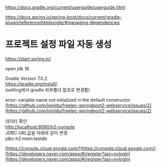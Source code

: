 https://docs.gradle.org/current/userguide/userguide.html

https://docs.spring.io/spring-boot/docs/current/gradle-plugin/reference/htmlsingle/#managing-dependencies

# 프로젝트 설정 파일 자동 생성  
https://start.spring.io/  

open jdk 16  

Gradle Version 7.0.2  
https://gradle.org/install/  
(setting에서 gradle 외부폴더 참조로 변경함)  


error: variable name not initialized in the default constructor  
[https://github.com/jojoldu/freelec-springboot2-webservice/issues/2](https://github.com/jojoldu/freelec-springboot2-webservice/issues/2)  


데이터 확인  
[http://localhost:8080/h2-console](http://localhost:8080/h2-console)  
JDBC URL값을 아래와 같이 변경  
jdbc:h2:mem:testdb  



[https://console.cloud.google.com/](https://console.cloud.google.com/)  
[https://developers.naver.com/apps/#/register?api=nvlogin](https://developers.naver.com/apps/#/register?api=nvlogin)  

